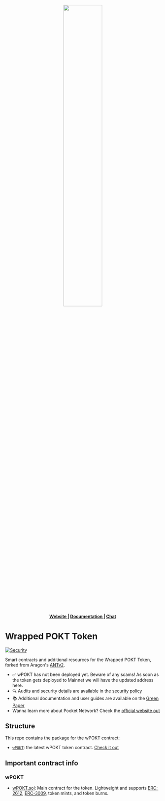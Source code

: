 <p align="center"><img width="50%" src="https://user-images.githubusercontent.com/16605170/74199287-94f17680-4c18-11ea-9de2-b094fab91431.png"></p>

<div align="center">
  <h4>
    <a href="https://aragon.network">
      Website
    </a>
    <span> | </span>
    <a href="https://forum.pokt.network/t/wpokt-green-paper/400">
      Documentation
    </a>
    <span> | </span>
    <a href="https://bit.ly/POKTsite_DSCRDinvite">
      Chat
    </a>
  </h4>
</div>

# Wrapped POKT Token

<p>
  <!-- Security -->
  <a href="SECURITY.md">
    <img src="https://img.shields.io/badge/security-audited-green?style=flat-square" alt="Security" />
  </a>
</p>

Smart contracts and additional resources for the Wrapped POKT Token, forked from Aragon's [ANTv2](https://aragon.org/token/ant).

- ✅ wPOKT has not been deployed yet. Beware of any scams! As soon as the token gets deployed to Mainnet we will have the updated address here.
- 🔍 Audits and security details are available in the [security policy](SECURITY.md)
- 📚 Additional documentation and user guides are available on the [Green Paper](https://forum.pokt.network/t/wpokt-green-paper/400) 
- Wanna learn more about Pocket Network? Check the [official website out](https://pokt.network/)

## Structure

This repo contains the package for the wPOKT contract:

- [`wPOKT`](packages/wPOKT): the latest wPOKT token contract. [Check it out](packages/v2/contracts/wPOKT.sol)

## Important contract info

### wPOKT

- [wPOKT.sol](packages/v2/contracts/wPOKT.sol): Main contract for the token. Lightweight and supports [ERC-2612](https://eips.ethereum.org/EIPS/eip-2612), [ERC-3009](https://eips.ethereum.org/EIPS/eip-3009), token mints, and token burns.

